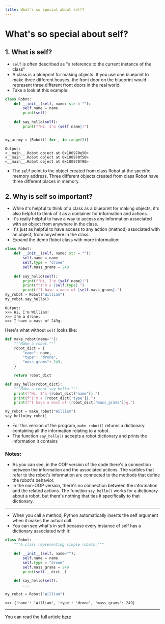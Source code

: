 ```yaml
---
title: What's so special about self?
---
```


# What's so special about self?

## 1. What is self? 
- ```self``` is often described as "a reference to the current instance of the class"
- A class is a blueprint for making objects. If you use one blueprint to make three different houses, the front door on the blueprint would represent three different front doors in the real world.
- Take a look at this example:
```python
class Robot:
    def __init__(self, name: str = ""):
        self.name = name
        print(self)
    
    def say_hello(self):
        print(f"Hi, I'm {self.name}!")


my_arrmy = [Robot() for _ in range(3)]
```
```
Output:
<__main__.Robot object at 0x100970e50>
<__main__.Robot object at 0x100970f50>
<__main__.Robot object at 0x100970f90>
```
- The ```self``` point to the object created from class Robot at the specific memory address. Three different objects created from class Robot have three different places in memory. 

## 2. Why is self so important?
- While it's helpful to think of a class as a blueprint for making objects, it's also helpful to think of it as a container for information and actions.
- It's really helpful to have a way to access any information associated with an object from anywhere in the class.
- It's just as helpful to have access to any action (method) associated with an object, from anywhere in the class.
- Expand the demo Robot class with more information:
```python
class Robot:
    def __init__(self, name: str = ""):
        self.name = name
        self.type = "drone"
        self.mass_grams = 249
    
    def say_hello(self):
        print(f"Hi, I'm {self.name}!")
        print(f"I'm a {self.type}.")
        print(f"I have a mass of {self.mass_grams}.")
my_robot = Robot("William")
my_robot.say_hello()
```

```
Output:
>>> Hi, I'm William!
>>> I'm a drone.
>>> I have a mass of 249g.
```

Here's what without ```self``` looks like:

```python
def make_robot(name=""):
    """Make a robot."""
    robot_dict = {
        "name": name,
        "type": "drone",
        "mass_grams": 249,
    }

    return robot_dict

def say_hello(robot_dict):
    """Make a robot say hello."""
    print(f"Hi, I'm {robot_dict['name']}.")
    print(f"I'm a {robot_dict['type']}.")
    print(f"I have a mass of {robot_dict['mass_grams']}g.")

my_robot = make_robot("William")
say_hello(my_robot)
```
- For this version of the program, ```make_robot()``` returns a dictionary containing all the information relating to a robot. 
- The function ```say_hello()``` accepts a robot dictionary and prints the information it contains

### Notes: 
* As you can see, in the OOP version of the code there's a connection between the information and the associated actions. The varibles that refer to the robot's information are connected to the methods that define the robot's behavior.
* In the non-OOP version, there's no connection between the information and the related actions. The function ```say_hello()``` works for a dictionary about a robot, but there's nothing that ties it specifically to that dictionary.

---

- When you call a method, Python automatically inserts the self argument when it makes the actual call. 
- You can see what's in self because every instance of self has a dictionary associated with it:
```python
class Robot:
    """A class representing simple robots."""

    def __init__(self, name=""):
        self.name = name
        self.type = "drone"
        self.mass_grams = 249
        print(self.__dict__)

    def say_hello(self):
        ...

my_robot = Robot("William")
``` 
```
>>> {'name': 'William', 'type': 'drone', 'mass_grams': 249}
```

---

You can read the full article [here](https://www.mostlypython.com/p/oop-in-python-part-2-whats-so-special)